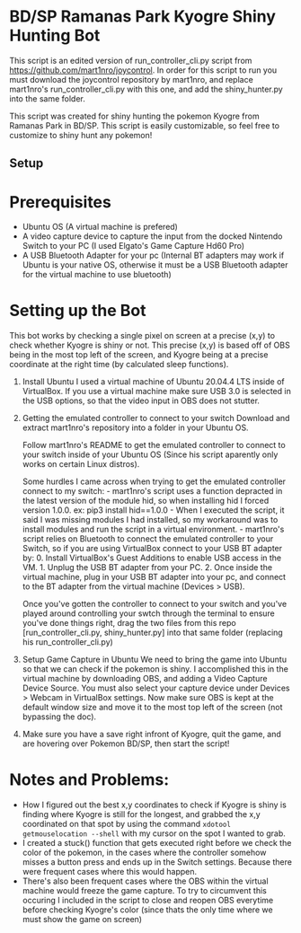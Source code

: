 # BD/SP Ramanas Park Kyogre Shiny Hunting Bot
This script is an edited version of run_controller_cli.py script from https://github.com/mart1nro/joycontrol. In order for this script to run you must download the joycontrol repository by mart1nro, and replace mart1nro's run_controller_cli.py with this one, and add the shiny_hunter.py into the same folder.

This script was created for shiny hunting the pokemon Kyogre from Ramanas Park in BD/SP.
This script is easily customizable, so feel free to customize to shiny hunt any pokemon!

## Setup
# Prerequisites
- Ubuntu OS (A virtual machine is prefered)
- A video capture device to capture the input from the docked Nintendo Switch to your PC (I used Elgato's Game Capture Hd60 Pro)
- A USB Bluetooth Adapter for your pc (Internal BT adapters may work if Ubuntu is your native OS, otherwise it must be a USB Bluetooth adapter for the virtual machine to use bluetooth)


# Setting up the Bot
This bot works by checking a single pixel on screen at a precise (x,y) to check whether Kyogre is shiny or not. This precise (x,y) is based off of OBS being in the most top left of the screen, and Kyogre being at a precise coordinate at the right time (by calculated sleep functions).

1. Install Ubuntu
    I used a virtual machine of Ubuntu 20.04.4 LTS inside of VirtualBox.
    If you use a virtual machine make sure USB 3.0 is selected in the USB options, so that the video input in OBS does not stutter.

3. Getting the emulated controller to connect to your switch
    Download and extract mart1nro's repository into a folder in your Ubuntu OS.

    Follow mart1nro's README to get the emulated controller to connect to your switch inside of your Ubuntu OS (Since his script aparently only works on certain Linux distros).
    
    Some hurdles I came across when trying to get the emulated controller connect to my switch:
        - mart1nro's script uses a function depracted in the latest version of the module hid, so when installing hid I forced version 1.0.0.
            ex: pip3 install hid==1.0.0
        - When I executed the script, it said I was missing modules I had installed, so my workaround was to install modules and run the script in a virtual environment.
        - mart1nro's script relies on Bluetooth to connect the emulated controller to your Switch, so if you are using VirtualBox connect to your USB BT adapter by:
            0. Install VirtualBox's Guest Additions to enable USB access in the VM.
            1. Unplug the USB BT adapter from your PC.
            2. Once inside the virtual machine, plug in your USB BT adapter into your pc, and connect to the BT adapter from the virtual machine (Devices > USB).
    
    Once you've gotten the controller to connect to your switch and you've played around controlling your swtch through the terminal to ensure you've done things right, drag the two files from this repo [run_controller_cli.py, shiny_hunter.py] into that same folder (replacing his run_controller_cli.py)

4. Setup Game Capture in Ubuntu
    We need to bring the game into Ubuntu so that we can check if the pokemon is shiny.
    I accomplished this in the virtual machine by downloading OBS, and adding a Video Capture Device Source. You must also select your capture device under Devices > Webcam in VirtualBox settings.
    Now make sure OBS is kept at the default window size and move it to the most top left of the screen (not bypassing the doc).

5. Make sure you have a save right infront of Kyogre, quit the game, and are hovering over Pokemon BD/SP, then start the script!


# Notes and Problems:
- How I figured out the best x,y coordinates to check if Kyogre is shiny is finding where Kyogre is still for the longest, and grabbed the x,y coordinated on that spot by using the command `xdotool getmouselocation --shell` with my cursor on the spot I wanted to grab.
- I created a stuck() function that gets executed right before we check the color of the pokemon, in the cases where the controller somehow misses a button press and ends up in the Switch settings. Because there were frequent cases where this would happen.
- There's also been frequent cases where the OBS within the virtual machine would freeze the game capture. To try to circumvent this occuring I included in the script to close and reopen OBS everytime before checking Kyogre's color (since thats the only time where we must show the game on screen)

